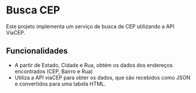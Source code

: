 # Busca CEP

Este projeto implementa um serviço de busca de CEP utilizando a API ViaCEP.

## Funcionalidades

- A partir de Estado, Cidade e Rua, obtém os dados dos endereços encontrados (CEP, Bairro e Rua)
- Utiliza a API viaCEP para obter os dados, que são recebidos como JSON e convertidos para uma tabela HTML.
